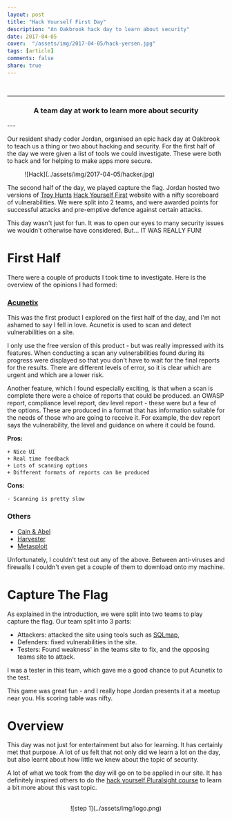 ```yaml
---
layout: post
title: "Hack Yourself First Day"
description: "An Oakbrook hack day to learn about security"
date: 2017-04-05
cover:  "/assets/img/2017-04-05/hack-yersen.jpg"
tags: [article]
comments: false
share: true
---
```


<br/>

----
<center>
<h3>A team day at work to learn more about security</h3>
</center>
--- 
<br/>

Our resident shady coder Jordan, organised an epic hack day at Oakbrook to teach us a thing or two about hacking and security. For the first half of the day we were given a list of tools we could investigate. These were both to hack and for helping to make apps more secure.

<div style="align:center; width:80%; margin-left: 8%;" markdown="1">
![Hack](../assets/img/2017-04-05/hacker.jpg)
</div>

The second half of the day, we played capture the flag. Jordan hosted two versions of [Troy Hunts](https://www.troyhunt.com/) [Hack Yourself First](https://hackyourselffirst.troyhunt.com/) website with a nifty scoreboard of vulnerabilities. We were split into 2 teams, and were awarded points for successful attacks and pre-emptive defence against certain attacks. 

This day wasn't just for fun. It was to open our eyes to many security issues we wouldn't otherwise have considered. But... IT WAS REALLY FUN!

# First Half

There were a couple of products I took time to investigate. Here is the overview of the opinions I had formed:

### [Acunetix](https://www.acunetix.com/blog/docs/acunetix-quick-start-guide/)

This was the first product I explored on the first half of the day, and I'm not ashamed to say I fell in love. Acunetix is used to scan and detect vulnerabilities on a site. 

I only use the free version of this product - but was really impressed with its features. When conducting a scan any vulnerabilities found during its progress were displayed so that you don't have to wait for the final reports for the results. There are different levels of error, so it is clear which are urgent and which are a lower risk.

Another feature, which I found especially exciting, is that when a scan is complete there were a choice of reports that could be produced. an OWASP report, compliance level report, dev level report - these were but a few of the options. These are produced in a format that has information suitable for the needs of those who are going to receive it. For example, the dev report says the vulnerability, the level and guidance on where it could be found. 

**Pros:**
```
+ Nice UI
+ Real time feedback
+ Lots of scanning options
+ Different formats of reports can be produced
```

**Cons:**
```
- Scanning is pretty slow
```
### Others 

- [Cain & Abel](http://www.oxid.it/cain.html)
- [Harvester](https://github.com/laramies/theHarvester)
- [Metasploit](https://www.metasploit.com/)

Unfortunately, I couldn't test out any of the above. Between anti-viruses and firewalls
I couldn't even get a couple of them to download onto my machine.

# Capture The Flag

As explained in the introduction, we were split into two teams to play capture the flag. Our team split into 3 parts:

- Attackers: attacked the site using tools such as [SQLmap](http://sqlmap.org/),
- Defenders: fixed vulnerabilities in the site. 
- Testers: Found weakness' in the teams site to fix, and the opposing teams site to attack.

I was a tester in this team, which gave me a good chance to put Acunetix to the test.

This game was great fun - and I really hope Jordan presents it at a meetup near you. His scoring table was nifty. 

# Overview

This day was not just for entertainment but also for learning. It has certainly met that purpose. A lot of us felt that not only did we learn a lot on the day, but also learnt about how little we knew about the topic of security.

A lot of what we took from the day will go on to be applied in our site. It has definitely inspired others to 
do the [hack yourself Pluralsight course](https://www.pluralsight.com/courses/hack-yourself-first) to learn a bit more about this vast topic.


<br/>
<div style="text-align:center; width:80%; margin-left: 10%;" markdown="1">
![step 1](../assets/img/logo.png)
</div> 
<br/>
